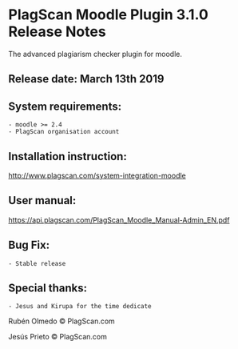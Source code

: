 # PlagScan Moodle Plugin 3.1.0 Release Notes

The advanced plagiarism checker plugin for moodle.

Release date: March 13th 2019
-------------

System requirements:
--------------------

    - moodle >= 2.4
    - PlagScan organisation account

Installation instruction:
-------------------------

http://www.plagscan.com/system-integration-moodle

User manual:
------------

https://api.plagscan.com/PlagScan_Moodle_Manual-Admin_EN.pdf

Bug Fix:
--------

    - Stable release

Special thanks:
---------------

    - Jesus and Kirupa for the time dedicate

Rubén Olmedo © PlagScan.com

Jesús Prieto © PlagScan.com

